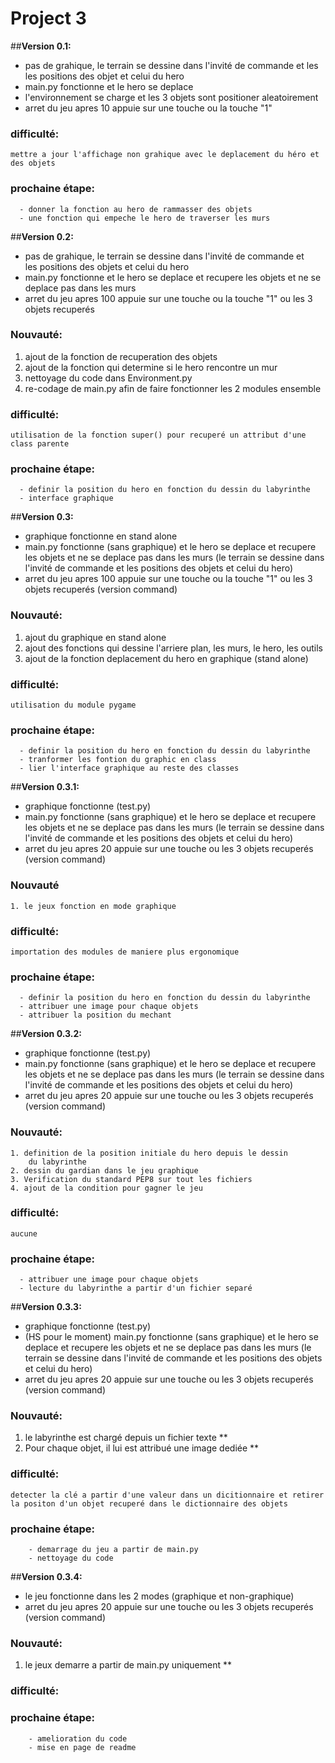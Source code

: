 # Project 3



##**Version 0.1:**

  * pas de grahique, le terrain se dessine dans l'invité de commande et les
    les positions des objet et celui du hero
  * main.py fonctionne et le hero se deplace
  * l'environnement se charge et les 3 objets sont positioner aleatoirement
  * arret du jeu apres 10 appuie sur une touche ou la touche "1"

  ### difficulté:
    mettre a jour l'affichage non grahique avec le deplacement du héro et des objets

  ### prochaine étape:

      - donner la fonction au hero de rammasser des objets
      - une fonction qui empeche le hero de traverser les murs

##**Version 0.2:**

 * pas de grahique, le terrain se dessine dans l'invité de commande et  
  les positions des objets et celui du hero
 * main.py fonctionne et le hero se deplace et recupere les objets et ne se
  deplace pas dans les murs
 * arret du jeu apres 100 appuie sur une touche ou la touche "1" ou les
  3 objets recuperés

  ### Nouvauté:
  1. ajout de la fonction de recuperation des objets
  2. ajout de la fonction qui determine si le hero rencontre un mur
  3. nettoyage du code dans Environment.py
  4. re-codage de main.py afin de faire fonctionner les 2 modules ensemble


  ### difficulté:
    utilisation de la fonction super() pour recuperé un attribut d'une class parente

  ### prochaine étape:

      - definir la position du hero en fonction du dessin du labyrinthe
      - interface graphique

##**Version 0.3:**
  * graphique fonctionne en stand alone
  * main.py fonctionne (sans graphique) et le hero se deplace et
      recupere les objets et ne se deplace pas dans les murs
      (le terrain se dessine dans l'invité de commande et les positions
      des objets et celui du hero)
  * arret du jeu apres 100 appuie sur une touche ou la touche "1" ou les
      3 objets recuperés (version command)

  ### Nouvauté:
  1. ajout du graphique en stand alone
  2. ajout des fonctions qui dessine l'arriere plan, les murs, le hero, les outils
  3. ajout de la fonction deplacement du hero en graphique (stand alone)


  ### difficulté:
    utilisation du module pygame

  ### prochaine étape:

      - definir la position du hero en fonction du dessin du labyrinthe
      - tranformer les fontion du graphic en class
      - lier l'interface graphique au reste des classes

##**Version 0.3.1:**
  * graphique fonctionne (test.py)
  * main.py fonctionne (sans graphique) et le hero se deplace et
      recupere les objets et ne se deplace pas dans les murs
      (le terrain se dessine dans l'invité de commande et les positions
      des objets et celui du hero)
  * arret du jeu apres 20 appuie sur une touche ou les
      3 objets recuperés (version command)

  ### Nouvauté

    1. le jeux fonction en mode graphique


  ### difficulté:
    importation des modules de maniere plus ergonomique

  ### prochaine étape:

      - definir la position du hero en fonction du dessin du labyrinthe
      - attribuer une image pour chaque objets
      - attribuer la position du mechant

##**Version 0.3.2:**
  * graphique fonctionne (test.py)
  * main.py fonctionne (sans graphique) et le hero se deplace et
      recupere les objets et ne se deplace pas dans les murs
      (le terrain se dessine dans l'invité de commande et les positions
      des objets et celui du hero)
  * arret du jeu apres 20 appuie sur une touche ou les
      3 objets recuperés (version command)

  ### Nouvauté:

    1. definition de la position initiale du hero depuis le dessin
        du labyrinthe
    2. dessin du gardian dans le jeu graphique
    3. Verification du standard PEP8 sur tout les fichiers
    4. ajout de la condition pour gagner le jeu

  ### difficulté:
    aucune

  ### prochaine étape:

      - attribuer une image pour chaque objets
      - lecture du labyrinthe a partir d'un fichier separé

##**Version 0.3.3:**
  * graphique fonctionne (test.py)
  * (HS pour le moment) main.py fonctionne (sans graphique) et le hero se deplace et
      recupere les objets et ne se deplace pas dans les murs
      (le terrain se dessine dans l'invité de commande et les positions
      des objets et celui du hero)
  * arret du jeu apres 20 appuie sur une touche ou les 3 objets recuperés (version command)

  ### Nouvauté:

  1. le labyrinthe est chargé depuis un fichier texte **
  2. Pour chaque objet, il lui est attribué une image dediée **


  ### difficulté:
    detecter la clé a partir d'une valeur dans un dicitionnaire et retirer la positon d'un objet recuperé dans le dictionnaire des objets

  ### prochaine étape:
        - demarrage du jeu a partir de main.py
        - nettoyage du code      

##**Version 0.3.4:**
  * le jeu fonctionne dans les 2 modes (graphique et non-graphique)
  * arret du jeu apres 20 appuie sur une touche ou les 3 objets recuperés (version command)

  ### Nouvauté:

  1. le jeux demarre a partir de main.py uniquement **

  ### difficulté:

  ### prochaine étape:
        - amelioration du code
        - mise en page de readme
